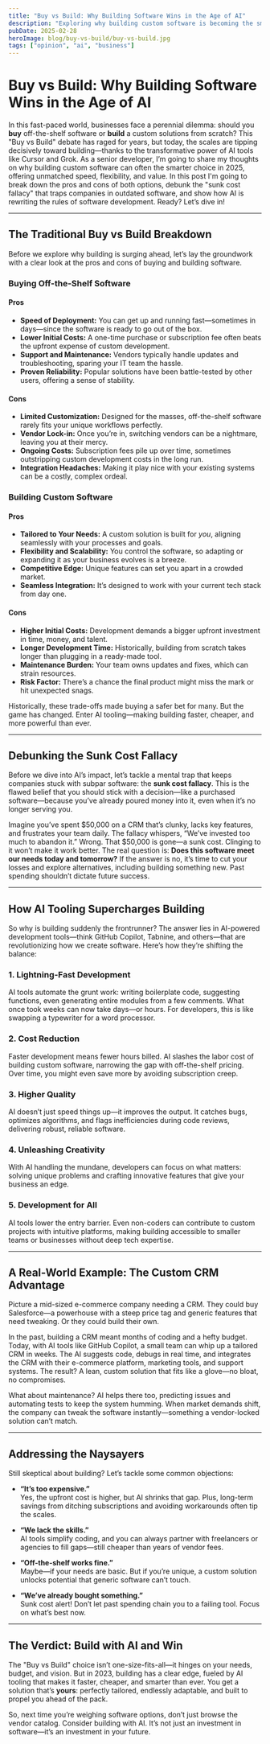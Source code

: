 ```yaml
---
title: "Buy vs Build: Why Building Software Wins in the Age of AI"
description: "Exploring why building custom software is becoming the smarter choice in the age of AI, with faster development times, greater flexibility, and better long-term value compared to off-the-shelf solutions."
pubDate: 2025-02-28
heroImage: blog/buy-vs-build/buy-vs-build.jpg
tags: ["opinion", "ai", "business"]
---
```


# Buy vs Build: Why Building Software Wins in the Age of AI

In this fast-paced world, businesses face a perennial dilemma: should you **buy** off-the-shelf software or **build** a custom solutions from scratch? This "Buy vs Build" debate has raged for years, but today, the scales are tipping decisively toward building—thanks to the transformative power of AI tools like Cursor and Grok. As a senior developer, I’m going to share my thoughts on why building custom software can often the smarter choice in 2025, offering unmatched speed, flexibility, and value. In this post I'm going to break down the pros and cons of both options, debunk the "sunk cost fallacy" that traps companies in outdated software, and show how AI is rewriting the rules of software development. Ready? Let’s dive in!

---

## The Traditional Buy vs Build Breakdown

Before we explore why building is surging ahead, let’s lay the groundwork with a clear look at the pros and cons of buying and building software.

### Buying Off-the-Shelf Software

#### Pros
- **Speed of Deployment:** You can get up and running fast—sometimes in days—since the software is ready to go out of the box.
- **Lower Initial Costs:** A one-time purchase or subscription fee often beats the upfront expense of custom development.
- **Support and Maintenance:** Vendors typically handle updates and troubleshooting, sparing your IT team the hassle.
- **Proven Reliability:** Popular solutions have been battle-tested by other users, offering a sense of stability.

#### Cons
- **Limited Customization:** Designed for the masses, off-the-shelf software rarely fits your unique workflows perfectly.
- **Vendor Lock-in:** Once you’re in, switching vendors can be a nightmare, leaving you at their mercy.
- **Ongoing Costs:** Subscription fees pile up over time, sometimes outstripping custom development costs in the long run.
- **Integration Headaches:** Making it play nice with your existing systems can be a costly, complex ordeal.

### Building Custom Software

#### Pros
- **Tailored to Your Needs:** A custom solution is built for *you*, aligning seamlessly with your processes and goals.
- **Flexibility and Scalability:** You control the software, so adapting or expanding it as your business evolves is a breeze.
- **Competitive Edge:** Unique features can set you apart in a crowded market.
- **Seamless Integration:** It’s designed to work with your current tech stack from day one.

#### Cons
- **Higher Initial Costs:** Development demands a bigger upfront investment in time, money, and talent.
- **Longer Development Time:** Historically, building from scratch takes longer than plugging in a ready-made tool.
- **Maintenance Burden:** Your team owns updates and fixes, which can strain resources.
- **Risk Factor:** There’s a chance the final product might miss the mark or hit unexpected snags.

Historically, these trade-offs made buying a safer bet for many. But the game has changed. Enter AI tooling—making building faster, cheaper, and more powerful than ever.

---

## Debunking the Sunk Cost Fallacy

Before we dive into AI’s impact, let’s tackle a mental trap that keeps companies stuck with subpar software: the **sunk cost fallacy**. This is the flawed belief that you should stick with a decision—like a purchased software—because you’ve already poured money into it, even when it’s no longer serving you.

Imagine you’ve spent $50,000 on a CRM that’s clunky, lacks key features, and frustrates your team daily. The fallacy whispers, “We’ve invested too much to abandon it.” Wrong. That $50,000 is gone—a sunk cost. Clinging to it won’t make it work better. The real question is: **Does this software meet our needs today and tomorrow?** If the answer is no, it’s time to cut your losses and explore alternatives, including building something new. Past spending shouldn’t dictate future success.

---

## How AI Tooling Supercharges Building

So why is building suddenly the frontrunner? The answer lies in AI-powered development tools—think GitHub Copilot, Tabnine, and others—that are revolutionizing how we create software. Here’s how they’re shifting the balance:

### 1. Lightning-Fast Development
AI tools automate the grunt work: writing boilerplate code, suggesting functions, even generating entire modules from a few comments. What once took weeks can now take days—or hours. For developers, this is like swapping a typewriter for a word processor.

### 2. Cost Reduction
Faster development means fewer hours billed. AI slashes the labor cost of building custom software, narrowing the gap with off-the-shelf pricing. Over time, you might even save more by avoiding subscription creep.

### 3. Higher Quality
AI doesn’t just speed things up—it improves the output. It catches bugs, optimizes algorithms, and flags inefficiencies during code reviews, delivering robust, reliable software.

### 4. Unleashing Creativity
With AI handling the mundane, developers can focus on what matters: solving unique problems and crafting innovative features that give your business an edge.

### 5. Development for All
AI tools lower the entry barrier. Even non-coders can contribute to custom projects with intuitive platforms, making building accessible to smaller teams or businesses without deep tech expertise.

---

## A Real-World Example: The Custom CRM Advantage

Picture a mid-sized e-commerce company needing a CRM. They could buy Salesforce—a powerhouse with a steep price tag and generic features that need tweaking. Or they could build their own.

In the past, building a CRM meant months of coding and a hefty budget. Today, with AI tools like GitHub Copilot, a small team can whip up a tailored CRM in weeks. The AI suggests code, debugs in real time, and integrates the CRM with their e-commerce platform, marketing tools, and support systems. The result? A lean, custom solution that fits like a glove—no bloat, no compromises.

What about maintenance? AI helps there too, predicting issues and automating tests to keep the system humming. When market demands shift, the company can tweak the software instantly—something a vendor-locked solution can’t match.

---

## Addressing the Naysayers

Still skeptical about building? Let’s tackle some common objections:

- **“It’s too expensive.”**  
  Yes, the upfront cost is higher, but AI shrinks that gap. Plus, long-term savings from ditching subscriptions and avoiding workarounds often tip the scales.

- **“We lack the skills.”**  
  AI tools simplify coding, and you can always partner with freelancers or agencies to fill gaps—still cheaper than years of vendor fees.

- **“Off-the-shelf works fine.”**  
  Maybe—if your needs are basic. But if you’re unique, a custom solution unlocks potential that generic software can’t touch.

- **“We’ve already bought something.”**  
  Sunk cost alert! Don’t let past spending chain you to a failing tool. Focus on what’s best now.

---

## The Verdict: Build with AI and Win

The "Buy vs Build" choice isn’t one-size-fits-all—it hinges on your needs, budget, and vision. But in 2023, building has a clear edge, fueled by AI tooling that makes it faster, cheaper, and smarter than ever. You get a solution that’s **yours**: perfectly tailored, endlessly adaptable, and built to propel you ahead of the pack.

So, next time you’re weighing software options, don’t just browse the vendor catalog. Consider building with AI. It’s not just an investment in software—it’s an investment in your future.

